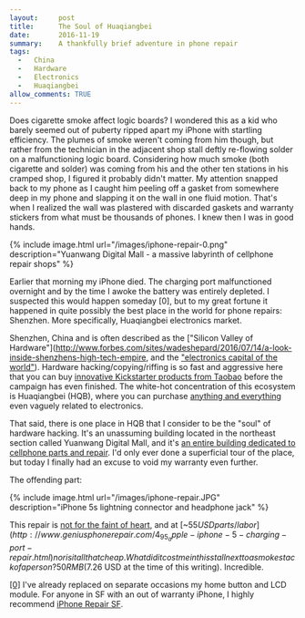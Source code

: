 ```yaml
---
layout:     post
title:      The Soul of Huaqiangbei
date:       2016-11-19
summary:    A thankfully brief adventure in phone repair
tags: 
  -   China 
  -   Hardware
  -   Electronics
  -   Huaqiangbei
allow_comments: TRUE
---
```


Does cigarette smoke affect logic boards? I wondered this as a kid who barely seemed out of puberty ripped apart my iPhone with startling efficiency. The plumes of smoke weren't coming from him though, but rather from the technician in the adjacent shop stall deftly re-flowing solder on a malfunctioning logic board. Considering how much smoke (both cigarette and solder) was coming from his and the other ten stations in his cramped shop, I figured it probably didn't matter. My attention snapped back to my phone as I caught him peeling off a gasket from somewhere deep in my phone and slapping it on the wall in one fluid motion. That's when I realized the wall was plastered with discarded gaskets and warranty stickers from what must be thousands of phones. I knew then I was in good hands.   

{% include image.html url="/images/iphone-repair-0.png" description="Yuanwang Digital Mall - a massive labyrinth of cellphone repair shops" %}

Earlier that morning my iPhone died. The charging port malfunctioned overnight and by the time I awoke the battery was entirely depleted. I suspected this would happen someday [0], but to my great fortune it happened in quite possibly the best place in the world for phone repairs: Shenzhen. More specifically, Huaqiangbei electronics market.

Shenzhen, China and is often described as the ["Silicon Valley of Hardware"](http://www.forbes.com/sites/wadeshepard/2016/07/14/a-look-inside-shenzhens-high-tech-empire, and the ["electronics capital of the world"](http://makezine.com/2015/06/15/making-in-shenzhen/)). Hardware hacking/copying/riffing is so fast and aggressive here that you can buy [innovative Kickstarter products from Taobao](http://qz.com/771727/chinas-factories-in-shenzhen-can-copy-products-at-breakneck-speed-and-its-time-for-the-rest-of-the-world-to-get-over-it/) before the campaign has even finished. The white-hot concentration of this ecosystem is Huaqiangbei (HQB), where you can purchase [anything and everything](https://shift.newco.co/what-50-buys-you-at-huaqiangbei-the-worlds-most-fascinating-electronics-market-f0384d9fca32#.dogdu2rld) even vaguely related to electronics. 

That said, there is one place in HQB that I consider to be the "soul" of hardware hacking. It's an unassuming building located in the northeast section called Yuanwang Digital Mall, and it's [an entire building dedicated to cellphone parts and repair](https://www.engadget.com/2011/06/15/shenzhen-mobile-phone-market-going-deeper-inside-huaqiangbei/). I'd only ever done a superficial tour of the place, but today I finally had an excuse to void my warranty even further. 

The offending part:

{% include image.html url="/images/iphone-repair.JPG" description="iPhone 5s lightning connector and headphone jack" %}

This repair is [not for the faint of heart](https://www.ifixit.com/Guide/iPhone+5s+Lightning+Connector+Replacement/20261), and at [~$55 USD parts/labor](http://www.geniusphonerepair.com/4_95_apple-iphone-5-charging-port-repair.html) nor is it all that cheap. What did it cost me in this stall next to a smoke stack of a person? 50 RMB ($7.26 USD at the time of this writing). Incredible. 

<a id="01" href="#00">[0]</a> I've already replaced on separate occasions my home button and LCD module. For anyone in SF with an out of warranty iPhone, I highly recommend [iPhone Repair SF](http://www.iphonerepairsf.com/). 